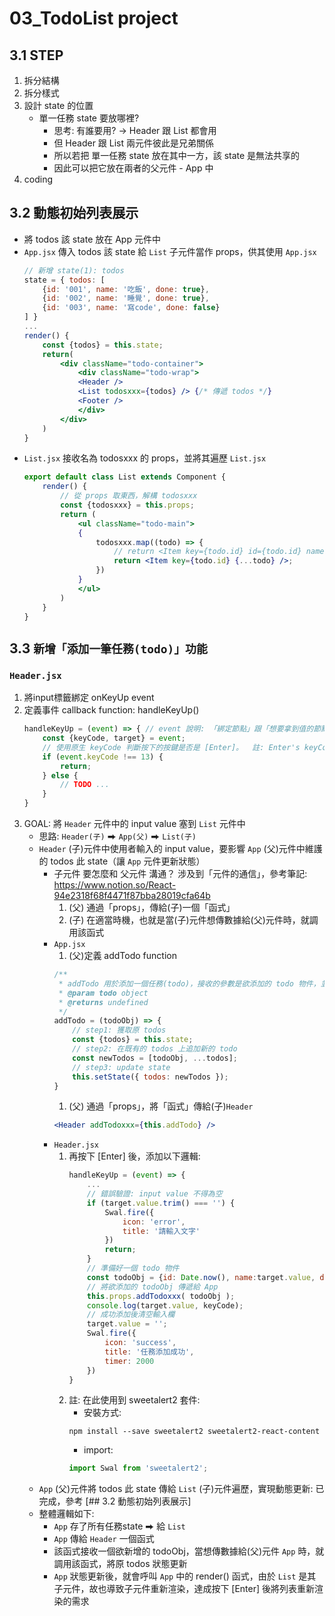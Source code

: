 # 03_TodoList project
## 3.1 STEP
1. 拆分結構
2. 拆分樣式
3. 設計 state 的位置
    - 單一任務 state 要放哪裡?
        - 思考: 有誰要用? -> Header 跟 List 都會用
        - 但 Header 跟 List 兩元件彼此是兄弟關係
        - 所以若把 單一任務 state 放在其中一方，該 state 是無法共享的
        - 因此可以把它放在兩者的父元件 - App 中
4. coding
## 3.2 動態初始列表展示
- 將 todos 該 state 放在 App 元件中
- `App.jsx` 傳入 todos 該 state 給 `List` 子元件當作 props，供其使用
    `App.jsx`
    ```jsx
    // 新增 state(1): todos 
    state = { todos: [
        {id: '001', name: '吃飯', done: true},
        {id: '002', name: '睡覺', done: true},
        {id: '003', name: '寫code', done: false}
    ] }
    ...
    render() {
        const {todos} = this.state;
        return(
            <div className="todo-container">
                <div className="todo-wrap">
                <Header />
                <List todosxxx={todos} /> {/* 傳遞 todos */}
                <Footer />
                </div>
            </div>
        )
    }
    ```
- `List.jsx` 接收名為 todosxxx 的 props，並將其遍歷
    `List.jsx`
    ```jsx
    export default class List extends Component {
        render() {
            // 從 props 取東西，解構 todosxxx
            const {todosxxx} = this.props;
            return (
                <ul className="todo-main">
                {
                    todosxxx.map((todo) => {
                        // return <Item key={todo.id} id={todo.id} name="todo.name" done="todo.done" />;
                        return <Item key={todo.id} {...todo} />;
                    })
                }
                </ul>
            )
        }
    }
    ```
## 3.3 `新增「添加一筆任務(todo)」功能`
### `Header.jsx`
1. 將input標籤綁定 onKeyUp event
2. 定義事件 callback function: handleKeyUp()
    ```jsx
    handleKeyUp = (event) => { // event 說明: 「綁定節點」跟「想要拿到值的節點」相同 ⮕ 直接傳入 event 物件即可，不需用 Ref
        const {keyCode, target} = event;
        // 使用原生 keyCode 判斷按下的按鍵是否是 [Enter]。  註: Enter's keyCode value = 13
        if (event.keyCode !== 13) {
            return;
        } else {
            // TODO ...
        }
    }
    ```
3. GOAL: 將 `Header` 元件中的 input value 塞到 `List` 元件中
    - 思路: `Header(子)` ⮕ `App(父)` ⮕ `List(子)`
    - `Header` (子)元件中使用者輸入的 input value，要影響 `App` (父)元件中維護的 todos 此 state（讓 `App` 元件更新狀態）
        - 子元件 要怎麼和 父元件 溝通？ 涉及到「元件的通信」，參考筆記: 
            https://www.notion.so/React-94e2318f68f4471f87bba28019cfa64b
            1. (父) 通過「props」，傳給(子)一個「函式」
            2. (子) 在適當時機，也就是當(子)元件想傳數據給(父)元件時，就調用該函式
        - `App.jsx`
            1. (父)定義 addTodo function
            ```jsx
            /**
             * addTodo 用於添加一個任務(todo)，接收的參數是欲添加的 todo 物件，並將原 todos 狀態更新
             * @param todo object
             * @returns undefined
             */
            addTodo = (todoObj) => {
                // step1: 獲取原 todos
                const {todos} = this.state;
                // step2: 在既有的 todos 上追加新的 todo
                const newTodos = [todoObj, ...todos];
                // step3: update state
                this.setState({ todos: newTodos });
            }
            ```
            1. (父) 通過「props」，將「函式」傳給(子)`Header`
            ```jsx
            <Header addTodoxxx={this.addTodo} />
            ```
        - `Header.jsx`
            1. 再按下 [Enter] 後，添加以下邏輯: 
                ```jsx
                handleKeyUp = (event) => { 
                    ...
                    // 錯誤驗證: input value 不得為空
                    if (target.value.trim() === '') {
                        Swal.fire({
                            icon: 'error',
                            title: '請輸入文字'
                        })
                        return;
                    }
                    // 準備好一個 todo 物件
                    const todoObj = {id: Date.now(), name:target.value, done: false};
                    // 將欲添加的 todoObj 傳遞給 App
                    this.props.addTodoxxx( todoObj );
                    console.log(target.value, keyCode);
                    // 成功添加後清空輸入欄
                    target.value = '';
                    Swal.fire({
                        icon: 'success',
                        title: '任務添加成功',
                        timer: 2000
                    })
                }
                ```
            2. 註: 在此使用到 sweetalert2 套件: 
               - 安裝方式: 
                ```
                npm install --save sweetalert2 sweetalert2-react-content
                ```
               - import: 
                ```jsx
                import Swal from 'sweetalert2';
                ```
    - `App` (父)元件將 todos 此 state 傳給 `List` (子)元件遍歷，實現動態更新: 已完成，參考 [## 3.2 動態初始列表展示]
    - 整體邏輯如下: 
      - `App` 存了所有任務state ⮕ 給 `List`
      - `App` 傳給 `Header` 一個函式
      - 該函式接收一個欲新增的 todoObj，當想傳數據給(父)元件 `App` 時，就調用該函式，將原 todos 狀態更新
      - `App` 狀態更新後，就會呼叫 `App` 中的 render() 函式，由於 `List` 是其子元件，故也導致子元件重新渲染，達成按下 [Enter] 後將列表重新渲染的需求



